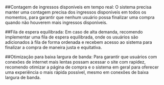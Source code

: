 ##Contagem de ingressos disponíveis em tempo real: O sistema precisa manter uma contagem precisa dos ingressos disponíveis em todos os momentos, para garantir que nenhum usuário possa finalizar uma compra quando não houverem mais ingressos disponíveis.

##Fila de espera equilibrada: Em caso de alta demanda, recomendo implementar uma fila de espera equilibrada, onde os usuários são adicionados à fila de forma ordenada e recebem acesso ao sistema para finalizar a compra de maneira justa e equitativa.

##Otimização para baixa largura de banda: Para garantir que usuários com conexões de internet mais lentas possam acessar o site com rapidez, recomendo otimizar a página de compra e o sistema em geral para oferecer uma experiência o mais rápida possível, mesmo em conexões de baixa largura de banda.
